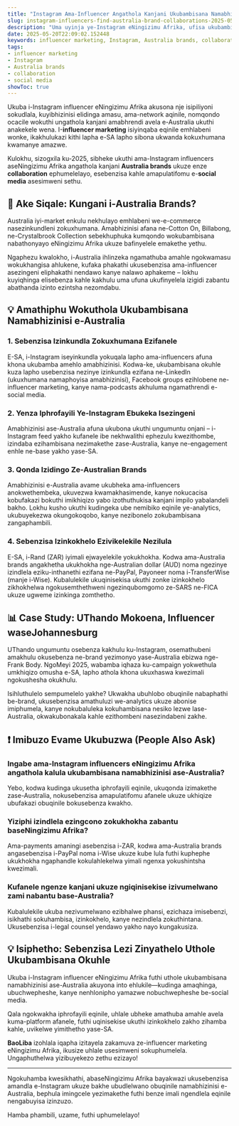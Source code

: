 ```yaml
---
title: "Instagram Ama-Influencer Angathola Kanjani Ukubambisana Namabhizinisi e-Australia?"
slug: instagram-influencers-find-australia-brand-collaborations-2025-05-20
description: "Uma uyinja ye-Instagram eNingizimu Afrika, ufisa ukubambisana namabhizinisi ase-Australia? Funda amasu esimanjemanje, izinkundla zokuxhumana ezifanele, kanye nezindlela zokukhokha ezisebenza kangcono emakethe yethu ye-SA ngo-2025."
date: 2025-05-20T22:09:02.152448
keywords: influencer marketing, Instagram, Australia brands, collaboration, social media
tags:
- influencer marketing
- Instagram
- Australia brands
- collaboration
- social media
showToc: true
---
```


Ukuba i-Instagram influencer eNingizimu Afrika akusona nje isipiliyoni sokudlala, kuyibhizinisi elidinga amasu, ama-network aqinile, nomqondo ocacile wokuthi ungathola kanjani amabhrendi avela e-Australia ukuthi anakekele wena. I-**influencer marketing** isiyinqaba eqinile emhlabeni wonke, ikakhulukazi kithi lapha e-SA lapho sibona ukwanda kokuxhumana kwamanye amazwe.

Kulokhu, sizogxila ku-2025, sibheke ukuthi ama-Instagram influencers aseNingizimu Afrika angathola kanjani **Australia brands** ukuze enze **collaboration** ephumelelayo, esebenzisa kahle amapulatifomu e-**social media** asesimweni sethu.

## 📢 Ake Siqale: Kungani i-Australia Brands?

Australia iyi-market enkulu nekhulayo emhlabeni we-e-commerce nasezinkundleni zokuxhumana. Amabhizinisi afana ne-Cotton On, Billabong, ne-Crystalbrook Collection sebekhuphuka kumqondo wokubambisana nabathonyayo eNingizimu Afrika ukuze bafinyelele emakethe yethu.

Ngaphezu kwalokho, i-Australia ihlinzeka ngamathuba amahle ngokwamasu wokukhangisa ahlukene, kufaka phakathi ukusebenzisa ama-influencer asezingeni eliphakathi nendawo kanye nalawo aphakeme – lokhu kuyiqhinga elisebenza kahle kakhulu uma ufuna ukufinyelela izigidi zabantu abathanda izinto ezintsha nezomdabu.

## 💡 Amathiphu Wokuthola Ukubambisana Namabhizinisi e-Australia

### 1. Sebenzisa Izinkundla Zokuxhumana Ezifanele

E-SA, i-Instagram iseyinkundla yokuqala lapho ama-influencers afuna khona ukubamba amehlo amabhizinisi. Kodwa-ke, ukubambisana okuhle kuza lapho usebenzisa nezinye izinkundla ezifana ne-LinkedIn (ukuxhumana namaphoyisa amabhizinisi), Facebook groups ezihlobene ne-influencer marketing, kanye nama-podcasts akhuluma ngamathrendi e-social media.

### 2. Yenza Iphrofayili Ye-Instagram Ebukeka Isezingeni

Amabhizinisi ase-Australia afuna ukubona ukuthi ungumuntu onjani – i-Instagram feed yakho kufanele ibe nekhwalithi ephezulu kwezithombe, izindaba ezihambisana nezimakethe zase-Australia, kanye ne-engagement enhle ne-base yakho yase-SA.

### 3. Qonda Izidingo Ze-Australian Brands

Amabhizinisi e-Australia avame ukubheka ama-influencers anokwethembeka, ukuvezwa kwamakhasimende, kanye nokucacisa kobufakazi bokuthi imikhiqizo yabo izothuthukisa kanjani impilo yabalandeli bakho. Lokhu kusho ukuthi kudingeka ube nemibiko eqinile ye-analytics, ukubuyekezwa okungokoqobo, kanye nezibonelo zokubambisana zangaphambili.

### 4. Sebenzisa Izinkokhelo Ezivikelekile Nezilula

E-SA, i-Rand (ZAR) iyimali ejwayelekile yokukhokha. Kodwa ama-Australia brands angakhetha ukukhokha nge-Australian dollar (AUD) noma ngezinye izindlela eziku-inthanethi ezifana ne-PayPal, Payoneer noma i-TransferWise (manje i-Wise). Kubalulekile ukuqinisekisa ukuthi zonke izinkokhelo zikhokhelwa ngokusemthethweni ngezinqubomgomo ze-SARS ne-FICA ukuze ugweme izinkinga zomthetho.

## 📊 Case Study: UThando Mokoena, Influencer waseJohannesburg

UThando ungumuntu osebenza kakhulu ku-Instagram, osemathubeni amakhulu okusebenza ne-brand yezimonyo yase-Australia ebizwa nge-Frank Body. NgoMeyi 2025, wabamba iqhaza ku-campaign yokwethula umkhiqizo omusha e-SA, lapho athola khona ukuxhaswa kwezimali ngokushesha okukhulu.

Isihluthulelo sempumelelo yakhe? Ukwakha ubuhlobo obuqinile nabaphathi be-brand, ukusebenzisa amathuluzi we-analytics ukuze abonise imiphumela, kanye nokubaluleka kokuhambisana nesiko lezwe lase-Australia, okwakubonakala kahle ezithombeni nasezindabeni zakhe.

## ❗ Imibuzo Evame Ukubuzwa (People Also Ask)

### Ingabe ama-Instagram influencers eNingizimu Afrika angathola kalula ukubambisana namabhizinisi ase-Australia?

Yebo, kodwa kudinga ukusetha iphrofayili eqinile, ukuqonda izimakethe zase-Australia, nokusebenzisa amapulatifomu afanele ukuze ukhiqize ubufakazi obuqinile bokusebenza kwakho.

### Yiziphi izindlela ezingcono zokukhokha zabantu baseNingizimu Afrika?

Ama-payments amaningi asebenzisa i-ZAR, kodwa ama-Australia brands angasebenzisa i-PayPal noma i-Wise ukuze kube lula futhi kuphephe ukukhokha ngaphandle kokulahlekelwa yimali ngenxa yokushintsha kwezimali.

### Kufanele ngenze kanjani ukuze ngiqinisekise izivumelwano zami nabantu base-Australia?

Kubalulekile ukuba nezivumelwano ezibhalwe phansi, ezichaza imisebenzi, isikhathi sokuhambisa, izinkokhelo, kanye nezindlela zokuthintana. Ukusebenzisa i-legal counsel yendawo yakho nayo kungakusiza.

## 💡 Isiphetho: Sebenzisa Lezi Zinyathelo Uthole Ukubambisana Okuhle

Ukuba i-Instagram influencer eNingizimu Afrika futhi uthole ukubambisana namabhizinisi ase-Australia akuyona into ehlukile—kudinga amaqhinga, ubuchwepheshe, kanye nenhlonipho yamazwe nobuchwepheshe be-social media.

Qala ngokwakha iphrofayili eqinile, uhlale ubheke amathuba amahle avela kuma-platform afanele, futhi uqinisekise ukuthi izinkokhelo zakho zihamba kahle, uvikelwe yimithetho yase-SA.

**BaoLiba** izohlala iqapha izitayela zakamuva ze-influencer marketing eNingizimu Afrika, ikusize uhlale usesimweni sokuphumelela. Ungaphuthelwa yizibuyekezo zethu ezizayo!

---

Ngokuhamba kwesikhathi, abaseNingizimu Afrika bayakwazi ukusebenzisa amandla e-Instagram ukuze bakhe ubudlelwano obuqinile namabhizinisi e-Australia, bephula imingcele yezimakethe futhi benze imali ngendlela eqinile nengabuyisa izinzuzo.

Hamba phambili, uzame, futhi uphumelelayo!